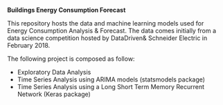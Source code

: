 **Buildings Energy Consumption Forecast**

This repository hosts the data and machine learning models used for Energy Consumption Analysis & Forecast. The data comes initially from a data science competition hosted by DataDriven& Schneider Electric in February 2018.

The following project is composed as follow:
- Exploratory Data Analysis
- Time Series Analysis using ARIMA models (statsmodels package)
- Time Series Analysis using a Long Short Term Memory Recurrent Network (Keras package)